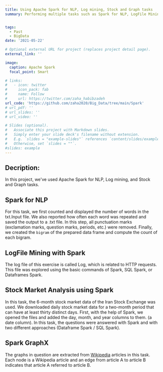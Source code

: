 ```yaml
---
title: Using Apache Spark for NLP, Log mining, Stock and Graph tasks
summary: Performing multiple tasks such as Spark for NLP, LogFile Mining with Spark, Stock Market Analysis with Spark, and Spark GraphX.


tags:
  - Past
  - BigData
date: '2021-05-22'

# Optional external URL for project (replaces project detail page).
external_link: ''

image:
  caption: Apache Spark
  focal_point: Smart

# links:
#   - icon: twitter
#     icon_pack: fab
#     name: Follow
#     url: https://twitter.com/zaha_habibzadeh
url_code: 'https://github.com/zaha2020/Big_Data/tree/main/Spark'
# url_pdf: ''
# url_slides: ''
# url_video: ''

# Slides (optional).
#   Associate this project with Markdown slides.
#   Simply enter your slide deck's filename without extension.
#   E.g. `slides = "example-slides"` references `content/slides/example-slides.md`.
#   Otherwise, set `slides = ""`.
#slides: example
---
```




## Decription:

In this project, we've used Apache Spark for NLP, Log mining, and Stock and Graph tasks.

## Spark for NLP
For this task, we first counted and displayed the number of words in the txt.Input file. We also reported how often each word was repeated and saved the output to a .txt file. In this step, all punctuation marks (exclamation marks, question marks, periods, etc.) were removed. Finally, we created the `bigram` of the prepared data frame and compute the count of each bigram.

## LogFile Mining with Spark
The log file of this exercise is called Log, which is related to HTTP requests. This file was explored using the basic commands of Spark, SQL Spark, or Dataframes Spark.

## Stock Market Analysis using Spark
In this task, the 6-month stock market data of the Iran Stock Exchange was used. We downloaded daily stock market data for a two-month period that can have at least thirty distinct days. First, with the help of Spark, we opened the files and added the day, month, and year columns to them. (a date column).
In this task, the questions were answered with Spark and with two different approaches (Dataframe Spark / SQL Spark).

## Spark GraphX
The graphs in question are extracted from [Wikipedia](https://www.wikipedia.org/) articles in this task. Each node is a Wikipedia article and an edge from article A to article B indicates that article A referred to article B.



